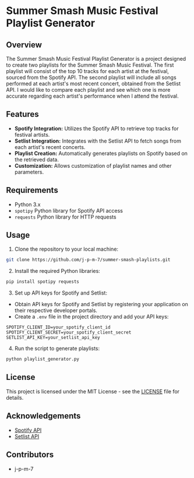# Summer Smash Music Festival Playlist Generator

## Overview

The Summer Smash Music Festival Playlist Generator is a project designed to create two playlists for the Summer Smash Music Festival. The first playlist will consist of the top 10 tracks for each artist at the festival, sourced from the Spotify API. The second playlist will include all songs performed at each artist's most recent concert, obtained from the Setlist API. I would like to compare each playlist and see which one is more accurate regarding each artist's performance when I attend the festival.

## Features

- **Spotify Integration:** Utilizes the Spotify API to retrieve top tracks for festival artists.
- **Setlist Integration:** Integrates with the Setlist API to fetch songs from each artist's recent concerts.
- **Playlist Creation:** Automatically generates playlists on Spotify based on the retrieved data.
- **Customization:** Allows customization of playlist names and other parameters.

## Requirements

- Python 3.x
- `spotipy` Python library for Spotify API access
- `requests` Python library for HTTP requests

## Usage

1. Clone the repository to your local machine:

```bash
git clone https://github.com/j-p-m-7/summer-smash-playlists.git
```

2. Install the required Python libraries:
```bash
pip install spotipy requests
```

3. Set up API keys for Spotify and Setlist:

- Obtain API keys for Spotify and Setlist by registering your application on their respective developer portals.
- Create a `.env` file in the project directory and add your API keys:

```plaintext
SPOTIFY_CLIENT_ID=your_spotify_client_id
SPOTIFY_CLIENT_SECRET=your_spotify_client_secret
SETLIST_API_KEY=your_setlist_api_key
```

4. Run the script to generate playlists:

```bash
python playlist_generator.py
```

## License

This project is licensed under the MIT License - see the [LICENSE](LICENSE) file for details.

## Acknowledgements

- [Spotify API](https://developer.spotify.com/documentation/web-api/)
- [Setlist API](https://api.setlist.fm/docs/1.0/index.html)

## Contributors

- j-p-m-7
